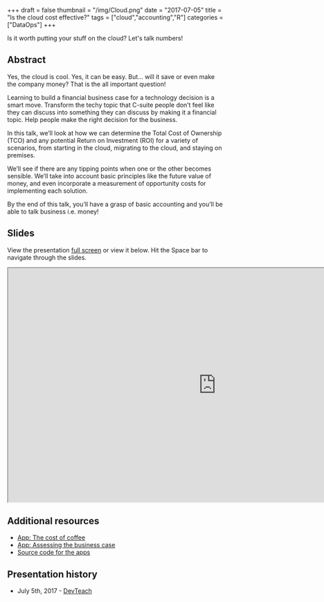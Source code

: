 +++
draft = false
thumbnail = "/img/Cloud.png"
date = "2017-07-05"
title = "Is the cloud cost effective?"
tags = ["cloud","accounting","R"]
categories = ["DataOps"]
+++

Is it worth putting your stuff on the cloud? Let's talk numbers!

## Abstract
Yes, the cloud is cool. Yes, it can be easy. But… will it save or even make the company money? That is the all important question!

Learning to build a financial business case for a technology decision is a smart move. Transform the techy topic that C-suite people don’t feel like they can discuss into something they can discuss by making it a financial topic. Help people make the right decision for the business.

In this talk, we’ll look at how we can determine the Total Cost of Ownership (TCO) and any potential Return on Investment (ROI) for a variety of scenarios, from starting in the cloud, migrating to the cloud, and staying on premises.

We’ll see if there are any tipping points when one or the other becomes sensible. We’ll take into account basic principles like the future value of money, and even incorporate a measurement of opportunity costs for implementing each solution.

By the end of this talk, you’ll have a grasp of basic accounting and you’ll be able to talk business i.e. money!

## Slides
View the presentation [full screen](http://lockedata.uk/pres-azure/isthecloudcosteffective.html) or view it below. Hit the Space bar to navigate through the slides.

<iframe src="http://lockedata.uk/pres-azure/isthecloudcosteffective.html" width="960" height="540"></iframe>

## Additional resources
- [App: The cost of coffee](https://stef.shinyapps.io/cost_of_coffee/)
- [App: Assessing the business case](https://stef.shinyapps.io/is_the_cloud_cost_effective/)
- [Source code for the apps](https://github.com/lockedata/pres-azure/tree/master/accounting)

## Presentation history
- July 5th, 2017 - [DevTeach](https://devteach.com)
